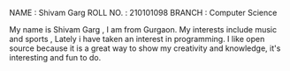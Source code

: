 NAME : Shivam Garg
ROLL NO. : 210101098
BRANCH : Computer Science 

My name is Shivam Garg , I am from Gurgaon. My interests include music and sports , Lately i have taken an interest in programming. 
I like open source because it is a great way to show my creativity and knowledge, it's interesting and fun to do.
